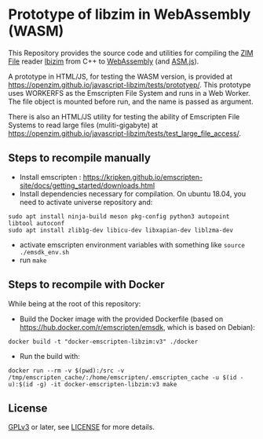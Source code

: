# Prototype of libzim in WebAssembly (WASM)

This Repository provides the source code and utilities for compiling the [ZIM File](https://wiki.openzim.org/wiki/ZIM_file_format) reader [lbizim](https://wiki.openzim.org/wiki/Libzim) from C++ to [WebAssembly](https://developer.mozilla.org/en-US/docs/WebAssembly) (and [ASM.js](https://developer.mozilla.org/en-US/docs/Games/Tools/asm.js)).

A prototype in HTML/JS, for testing the WASM version, is provided at https://openzim.github.io/javascript-libzim/tests/prototyep/. This prototype uses WORKERFS as the Emscripten File System and runs in a Web Worker. The file object is mounted before run, and the name is passed as argument.

There is also an HTML/JS utility for testing the ability of Emscripten File Systems to read large files (muliti-gigabyte) at https://openzim.github.io/javascript-libzim/tests/test_large_file_access/.

## Steps to recompile manually

- Install emscripten : https://kripken.github.io/emscripten-site/docs/getting_started/downloads.html
- Install dependencies necessary for compilation. On ubuntu 18.04, you need to activate universe repository and:

```
sudo apt install ninja-build meson pkg-config python3 autopoint libtool autoconf
sudo apt install zlib1g-dev libicu-dev libxapian-dev liblzma-dev
```

- activate emscripten environment variables with something like `source ./emsdk_env.sh`
- run `make`

## Steps to recompile with Docker

While being at the root of this repository:
 - Build the Docker image with the provided Dockerfile (based on https://hub.docker.com/r/emscripten/emsdk, which is based on Debian):

```
docker build -t "docker-emscripten-libzim:v3" ./docker
```

 - Run the build with:

```
docker run --rm -v $(pwd):/src -v /tmp/emscripten_cache/:/home/emscripten/.emscripten_cache -u $(id -u):$(id -g) -it docker-emscripten-libzim:v3 make
```

## License

[GPLv3](https://www.gnu.org/licenses/gpl-3.0) or later, see
[LICENSE](LICENSE) for more details.
